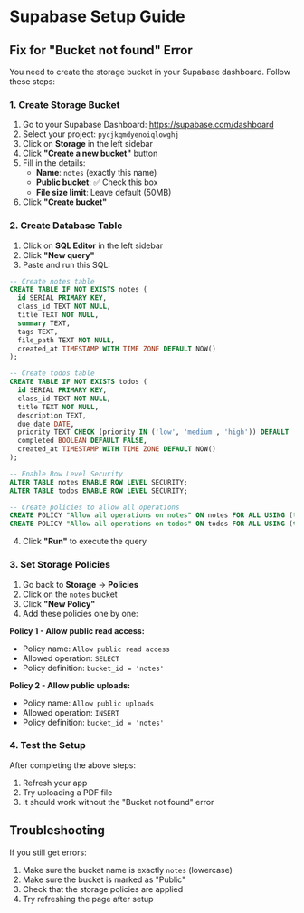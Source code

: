 # Supabase Setup Guide

## Fix for "Bucket not found" Error

You need to create the storage bucket in your Supabase dashboard. Follow these steps:

### 1. Create Storage Bucket

1. Go to your Supabase Dashboard: https://supabase.com/dashboard
2. Select your project: `pycjkqmdyenoiqlowghj`
3. Click on **Storage** in the left sidebar
4. Click **"Create a new bucket"** button
5. Fill in the details:
   - **Name**: `notes` (exactly this name)
   - **Public bucket**: ✅ Check this box
   - **File size limit**: Leave default (50MB)
6. Click **"Create bucket"**

### 2. Create Database Table

1. Click on **SQL Editor** in the left sidebar
2. Click **"New query"**
3. Paste and run this SQL:

```sql
-- Create notes table
CREATE TABLE IF NOT EXISTS notes (
  id SERIAL PRIMARY KEY,
  class_id TEXT NOT NULL,
  title TEXT NOT NULL,
  summary TEXT,
  tags TEXT,
  file_path TEXT NOT NULL,
  created_at TIMESTAMP WITH TIME ZONE DEFAULT NOW()
);

-- Create todos table
CREATE TABLE IF NOT EXISTS todos (
  id SERIAL PRIMARY KEY,
  class_id TEXT NOT NULL,
  title TEXT NOT NULL,
  description TEXT,
  due_date DATE,
  priority TEXT CHECK (priority IN ('low', 'medium', 'high')) DEFAULT 'medium',
  completed BOOLEAN DEFAULT FALSE,
  created_at TIMESTAMP WITH TIME ZONE DEFAULT NOW()
);

-- Enable Row Level Security
ALTER TABLE notes ENABLE ROW LEVEL SECURITY;
ALTER TABLE todos ENABLE ROW LEVEL SECURITY;

-- Create policies to allow all operations
CREATE POLICY "Allow all operations on notes" ON notes FOR ALL USING (true);
CREATE POLICY "Allow all operations on todos" ON todos FOR ALL USING (true);
```

4. Click **"Run"** to execute the query

### 3. Set Storage Policies

1. Go back to **Storage** → **Policies**
2. Click on the `notes` bucket
3. Click **"New Policy"**
4. Add these policies one by one:

**Policy 1 - Allow public read access:**
- Policy name: `Allow public read access`
- Allowed operation: `SELECT`
- Policy definition: `bucket_id = 'notes'`

**Policy 2 - Allow public uploads:**
- Policy name: `Allow public uploads`
- Allowed operation: `INSERT`
- Policy definition: `bucket_id = 'notes'`

### 4. Test the Setup

After completing the above steps:
1. Refresh your app
2. Try uploading a PDF file
3. It should work without the "Bucket not found" error

## Troubleshooting

If you still get errors:
1. Make sure the bucket name is exactly `notes` (lowercase)
2. Make sure the bucket is marked as "Public"
3. Check that the storage policies are applied
4. Try refreshing the page after setup
